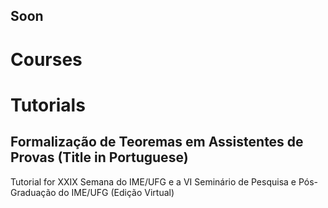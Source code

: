 ## Soon

# Courses

# Tutorials

## Formalização de Teoremas em Assistentes de Provas (Title in Portuguese)
   Tutorial for XXIX Semana do IME/UFG e a VI Seminário de Pesquisa e Pós-Graduação do IME/UFG (Edição Virtual)
